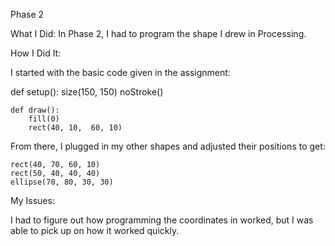 Phase 2

What I Did:
In Phase 2, I had to program the shape I drew in Processing.

How I Did It:

I started with the basic code given in the assignment:

def setup():
    size(150, 150)
    noStroke()

    def draw():
        fill(0)
        rect(40, 10,  60, 10)

From there, I plugged in my other shapes and adjusted their positions to get:

    rect(40, 70, 60, 10)
    rect(50, 40, 40, 40)
    ellipse(70, 80, 30, 30)

My Issues:

I had to figure out how programming the coordinates in worked, but I was able to pick up on how it worked quickly.
